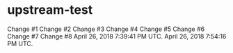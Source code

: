 # upstream-test
Change #1
Change #2
Change #3
Change #4
Change #5
Change #6
Change #7
Change #8
April 26, 2018 7:39:41 PM UTC.
April 26, 2018 7:54:16 PM UTC.
